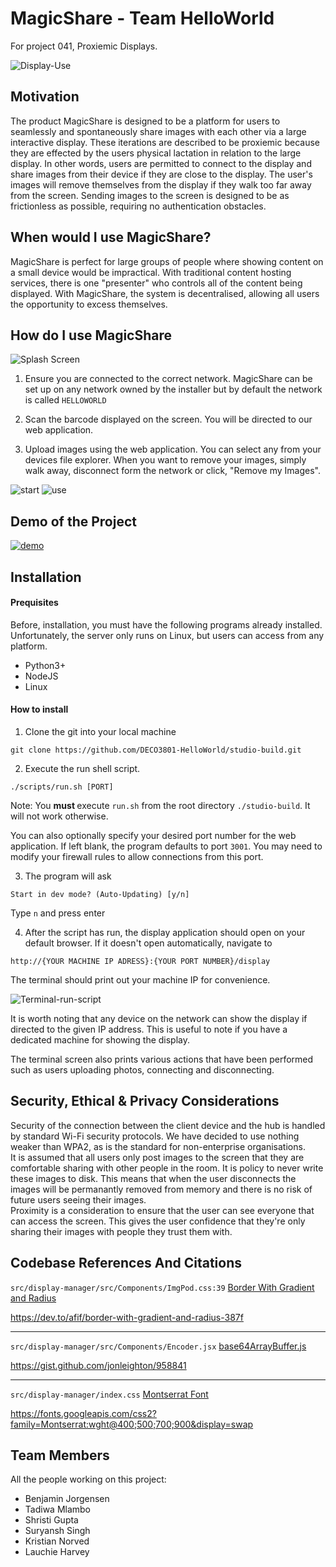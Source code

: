 # MagicShare - Team HelloWorld
For project 041, Proxiemic Displays.

![Display-Use](./documentation/readme-files/display-splash.png)

## Motivation

The product MagicShare is designed to be a platform for users to seamlessly and spontaneously share images with each other via a large interactive display. These iterations are described to be proxiemic because they are effected by the users physical lactation in relation to the large display. In other words, users are permitted to connect to the display and share images from their device if they are close to the display. The user's images will remove themselves from the display if they walk too far away from the screen. Sending images to the screen is designed to be as frictionless as possible, requiring no authentication obstacles.

## When would I use MagicShare?

MagicShare is perfect for large groups of people where showing content on a small device would be impractical.
With traditional content hosting services, there is one "presenter" who controls all of the content being displayed. With MagicShare, the system is decentralised, allowing all users the opportunity to excess themselves.


## How do I use MagicShare

![Splash Screen](./documentation/readme-files/display-use.png)

1. Ensure you are connected to the correct network. MagicShare can be set up on any network owned by the installer but by default the network is called ``HELLOWORLD``

2. Scan the barcode displayed on the screen. You will be directed to our web application.

3. Upload images using the web application. You can select any from your devices file explorer. When you want to remove your images, simply walk away, disconnect form the network or click, "Remove my Images".

![start](./documentation/readme-files/client-init.png) ![use](./documentation/readme-files/client-upload-more.png)

## Demo of the Project

[![demo](https://img.youtube.com/vi/sYQpMZsfE_4/0.jpg)](https://www.youtube.com/watch?v=sYQpMZsfE_4)

## Installation

#### Prequisites
Before, installation, you must have the following programs already installed. Unfortunately, the server only runs on Linux, but users can access from any platform.

* Python3+
* NodeJS
* Linux

#### How to install

1. Clone the git into your local machine
``` 
git clone https://github.com/DECO3801-HelloWorld/studio-build.git
```

2. Execute the run shell script.
```
./scripts/run.sh [PORT]
```
Note: You <strong>must </strong> execute `run.sh` from the root directory `./studio-build`. It will not work otherwise.

You can also optionally specify your desired port number for the web application. If left blank, the program defaults to port `3001`. You may need to modify your firewall rules to allow connections from this port.

3. The program will ask 
```
Start in dev mode? (Auto-Updating) [y/n]
```
Type `n` and press enter

4. After the script has run, the display application should open on your default browser. If it doesn't open automatically, navigate to 
```
http://{YOUR MACHINE IP ADRESS}:{YOUR PORT NUMBER}/display
```
The terminal should print out your machine IP for convenience.

![Terminal-run-script](./documentation/readme-files/server_run.PNG)

It is worth noting that any device on the network can show the display if directed to the given IP address. This is useful to note if you have a dedicated machine for showing the display.

The terminal screen also prints various actions that have been performed such as users uploading photos, connecting and disconnecting.

## Security, Ethical & Privacy Considerations
Security of the connection between the client device and the hub is handled by standard Wi-Fi security protocols. We have decided to use nothing weaker than WPA2, as is the standard for non-enterprise organisations.  
It is assumed that all users only post images to the screen that they are comfortable sharing with other people in the room. It is policy to never write these images to disk. This means that when the user disconnects the images will be permanantly removed from memory and there is no risk of future users seeing their images.  
Proximity is a consideration to ensure that the user can see everyone that can access the screen. This gives the user confidence that they're only sharing their images with people they trust them with. 

## Codebase References And Citations

``src/display-manager/src/Components/ImgPod.css:39``
[Border With Gradient and Radius](https://dev.to/afif/border-with-gradient-and-radius-387f)

https://dev.to/afif/border-with-gradient-and-radius-387f

---
``src/display-manager/src/Components/Encoder.jsx``
[base64ArrayBuffer.js](https://gist.github.com/jonleighton/958841)

https://gist.github.com/jonleighton/958841

---
``src/display-manager/index.css``
[Montserrat Font](https://fonts.googleapis.com/css2?family=Montserrat:wght@400;500;700;900&display=swap)

https://fonts.googleapis.com/css2?family=Montserrat:wght@400;500;700;900&display=swap

## Team Members

All the people working on this project:
* Benjamin Jorgensen
* Tadiwa Mlambo
* Shristi Gupta
* Suryansh Singh
* Kristian Norved
* Lauchie Harvey
